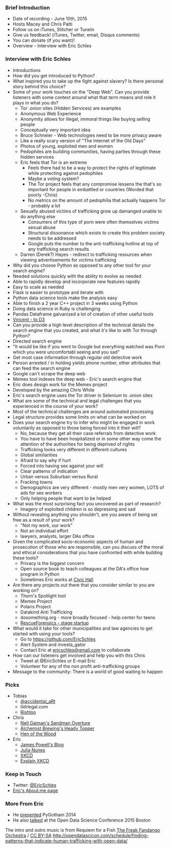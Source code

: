 ### Brief Introduction
* Date of recording - June 10th, 2015
* Hosts  Macey and Chris Patti
* Follow us on iTunes, Stitcher or TuneIn
* Give us feedback! (iTunes, Twitter, email, Disqus comments)
* You can donate (if you want)!
* Overview - Interview with Eric Schles

### Interview with Eric Schles
* Introductions
* How did you get introduced to Python?
* What inspired you to take up the fight against slavery? Is there personal story behind this choice?
* Some of your work touches on the "Deep Web". Can you provide listeners with some context around what that term means and role it plays in what you do? 
  * Tor .onion sites (Hidden Services) are examples
  * Anonymous Web Experience
  * Anonymity allows for illegal, immoral things like buying selling people
  * Conceptually very important idea
  * Bruce Schneier - Web technologies need to be more privacy aware
  * Like a really scary version of "The Internet of the Old Days"
  * Photos of young, exploited men and women
  * Pedophiles are building communities, having parties through these hidden services
  * Eric feels that Tor is an extreme
    * Feels there had to be a way to protect the rights of legitimate while protecting against pedophiles
    * Maybe a voting system?
    * The Tor project feels that any compromise lessens the that's so important for people in embattled or countries (Worded that poorly -Chris)
    * No metrics on the amount of pedophilia that actually happens Tor - probably a lot
  * Sexually abused victims of trafficking grow up damanged unable to do anything else
    * Consumers of this type of porn were often themselves victims sexual abuse
    * Structural dissonance which exists to create this problem society needs to be addressed
    * Google puts the number to the anti-trafficking hotline at top of any trafficking search results
  * Darren (Derek?) Hayes - redirect to trafficking resources when viewing advertisements for victims trafficking
* Why did you choose Python as opposed to any other tool for your search engine? 
* Needed solutions quickly with the ability to evolve as needed
* Able to rapidly develop and incorporate new features rapidly
* Easy to scale as needed
* Flask is easier to prototype and iterate with
* Python data science tools make the analysis easy
* Able to finish a 2 year C++ project in 3 weeks using Python
* Doing data science in Ruby is challenging
* Pandas Dataframe galvanized a lot of creation of other useful tools
* [Vincent - to D3](https://github.com/wrobstory/vincent)
* Can you provide a high level description of the technical details the search engine that you created, and what it's like to with Tor through Python? 
* Directed search engine
* "It would be like if you went to Google but everything watched was Porn which you were uncomfortabl seeing and you sad"
* Get most case information through regular old detective work
* Person arrested / in holding yields phone number, other attributes that can feed the search engine
* Google can't scrape the deep web
* Memex tool indexes the deep web - Eric's search engine that
* Eric does design work for the Memex project
* Developed by the amazing Chris White
* Eric's search engine uses the Tor driver in Selenium to .onion sites
* What are some of the technical and legal challenges that you experienced in the course of your work? 
* Most of the technical challenges are around automated processing
* Legal structure provides some limits on what can be worked on
* Does your search engine try to infer who might be engaged in work voluntarily as opposed to those being forced into it their will? 
  * No, because they get all their case referrals from detective work
  * You have to have been hospitalized or in some other way come the attention of the authorities for being deprived of rights
  * Trafficking looks very different in different cultures
  * Global similarities
  * Afraid to say why if hurt
  * Forced into having sex against your will
  * Clear patterns of indication
  * Urban versus Suburban versus Rural
  * Fracking towns
  * Demographics are very different - mostly men very women, LOTS of ads for sex workers
  * Only helping people that want to be helped
* What was the most surprising fact you uncovered as part of research? 
  * Imagery of exploited children is so depressing and sad
* Without revealing anything you shouldn't, are you aware of being set free as a result of your work? 
  * "Not my work, our work"
  * Not an individual effort
  * lawyers, analysts, larger DAs office
* Given the complicated socio-economic aspects of human and prosecution of those who are responsible, can you discuss of the moral and ethical considerations that you have confronted with while building these tools? 
  * Privacy is the biggest concern
  * Open source book to teach colleagues at the DA's office how program in Python
  * Sometimes Eric works at [Civic Hall](http://civichall.org/)
* Are there any projects out there that you consider similar to you are working on? 
  * Thorn's Spotlight tool
  * Memex Project
  * Polaris Project
  * Datakind Anti Trafficking
  * dosomething.org - more broadly focused - help center for teens
  * [RescueForensics - stage startup](http://techcrunch.com/2015/02/20/software-eats-sex-trafficking-ycs-rescue-forensics-aids-law-enforcement-in-finding-victims/)
* What would it take for other municipalities and law agencies to get started with using your tools?
  * Go to https://github.com/EricSchles
  * Alert System and investa\_gator
  * Contact Eric at ericschles@gmail.com to collaborate
* How can our listeners get involved and help you with this Chris
  * Tweet at @EricSchles or E-mail Eric
  * Volunteer for any of the non profit anti-trafficking groups
* Message to the community: There is a world of good waiting to happen

### Picks
* Tobias
  * [@accidental\_aRt](*https://twitter.com/accidental\_\_aRt*)
  * tldrlegal.com
  * [Rishloo](http://amzn.to/1FFOPPr)
* Chris
  * [Neil Gaiman's Sandman Overture](http://www.vertigocomics.com/comics/the-sandman-overture-2013/the-sandman-overture-1)
  * [Alchemist Brewing's Heady Topper](http://www.beeradvocate.com/beer/profile/27039/16814/)
  * [Hen of the Wood](http://henofthewood.com/)
* Eric
  * [James Powell's Blog](http://seriously.dontusethiscode.com/)
  * [Julia Nunes](http://www.julianunes.com/)
  * [XKCD](http://www.xkcd.com)
  * [Explain XKCD](http://www.explainxkcd.com/wiki/index.php/Main_Page)

### Keep in Touch
* Twitter: [@EricSchles](https://twitter.com/ericschles)
* [Eric's About.me page](https://about.me/ericschles)

### More From Eric
* He [presented](https://www.youtube.com/watch?v=NVsDUos\_HHY) PyGotham 2014
* He also [talked](http://opendatascicon.com/schedule/finding-patterns-that-indicate-human-trafficking-with-open-data/) at the Open Data Science Conference 2015 Boston

The intro and outro music is from Requiem for a Fish [The Freak
Fandango
Orchestra](http://freemusicarchive.org/music/The\_Freak\_Fandango\_Orchestra/)
/ [CC BY-SA](http://creativecommons.org/licenses/by-sa/3.0/)
http://opendatascicon.com/schedule/finding-patterns-that-indicate-human-trafficking-with-open-data/
